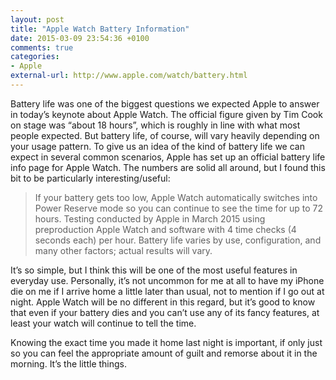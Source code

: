 ```yaml
---
layout: post
title: "Apple Watch Battery Information"
date: 2015-03-09 23:54:36 +0100
comments: true
categories: 
- Apple
external-url: http://www.apple.com/watch/battery.html
---
```


Battery life was one of the biggest questions we expected Apple to answer in today’s keynote about Apple Watch. The official figure given by Tim Cook on stage was “about 18 hours”, which is roughly in line with what most people expected. But battery life, of course, will vary heavily depending on your usage pattern. To give us an idea of the kind of battery life we can expect in several common scenarios, Apple has set up an official battery life info page for Apple Watch. The numbers are solid all around, but I found this bit to be particularly interesting/useful:

> If your battery gets too low, Apple Watch automatically switches into Power Reserve mode so you can continue to see the time for up to 72 hours. Testing conducted by Apple in March 2015 using preproduction Apple Watch and software with 4 time checks (4 seconds each) per hour. Battery life varies by use, configuration, and many other factors; actual results will vary.

It’s so simple, but I think this will be one of the most useful features in everyday use. Personally, it’s not uncommon for me at all to have my iPhone die on me if I arrive home a little later than usual, not to mention if I go out at night. Apple Watch will be no different in this regard, but it’s good to know that even if your battery dies and you can’t use any of its fancy features, at least your watch will continue to tell the time.

Knowing the exact time you made it home last night is important, if only just so you can feel the appropriate amount of guilt and remorse about it in the morning. It’s the little things.
